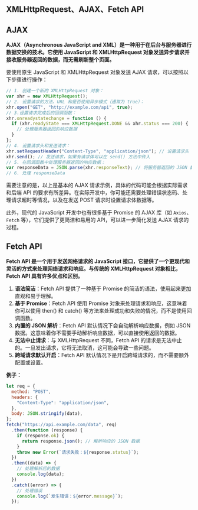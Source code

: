 ## XMLHttpRequest、AJAX、Fetch API

## AJAX

**AJAX（Asynchronous JavaScript and XML）是一种用于在后台与服务器进行数据交换的技术。它使用 JavaScript 和 XMLHttpRequest 对象发送异步请求并接收服务器返回的数据，而无需刷新整个页面。**

要使用原生 JavaScript 和 XMLHttpRequest 对象发送 AJAX 请求，可以按照以下步骤进行操作：

```js
// 1. 创建一个新的 XMLHttpRequest 对象：
var xhr = new XMLHttpRequest();
// 2. 设置请求的方法、URL 和是否使用异步模式（通常为 true）：
xhr.open("GET", "http://example.com/api", true);
// 3.设置请求完成后的回调函数：
xhr.onreadystatechange = function () {
  if (xhr.readyState === XMLHttpRequest.DONE && xhr.status === 200) {
    // 处理服务器返回的响应数据
  }
};
// 4. 设置请求头和发送请求：
xhr.setRequestHeader("Content-Type", "application/json"); // 设置请求头
xhr.send(); // 发送请求，如果有请求体可以在 send() 方法中传入
// 5. 在回调函数中处理服务器返回的响应数据：
var responseData = JSON.parse(xhr.responseText); // 将服务器返回的 JSON 数据解析为 JavaScript 对象
// 6. 处理 responseData
```

需要注意的是，以上是基本的 AJAX 请求示例，具体的代码可能会根据实际需求和后端 API 的要求有所差异。在实际开发中，你可能还需要处理错误状态码、处理请求超时等情况，以及在发送 POST 请求时设置请求体数据等。

此外，现代的 JavaScript 开发中也有很多基于 Promise 的 AJAX 库（如 `Axios`、`Fetch` 等），它们提供了更简洁和易用的 API，可以进一步简化发送 AJAX 请求的过程。

## Fetch API

**Fetch API 是一个用于发送网络请求的 JavaScript 接口，它提供了一个更现代和灵活的方式来处理网络请求和响应。与传统的 XMLHttpRequest 对象相比，Fetch API 具有许多优点和区别。**

1. **语法简洁**：Fetch API 提供了一种基于 Promise 的简洁的语法，使用起来更加直观和易于理解。
2. **基于 Promise**：Fetch API 使用 Promise 对象来处理请求和响应，这意味着你可以使用 then() 和 catch() 等方法来处理成功和失败的情况，而不是使用回调函数。
3. **内置的 JSON 解析**：Fetch API 默认情况下会自动解析响应数据，例如 JSON 数据。这意味着你不需要手动解析响应数据，可以直接使用返回的数据。
4. **无法中止请求**：与 XMLHttpRequest 不同，Fetch API 的请求是无法中止的。一旦发出请求，它将无法取消，这可能会导致一些问题。
5. **跨域请求默认开启**：Fetch API 默认情况下是开启跨域请求的，而不需要额外配置或设置。

**例子：**

```js
let req = {
  method: "POST",
  headers: {
    "Content-Type": "application/json",
  },
  body: JSON.stringify(data),
};
fetch("https://api.example.com/data", req)
  .then(function (response) {
    if (response.ok) {
      return response.json(); // 解析响应的 JSON 数据
    }
    throw new Error(`请求失败：${response.status}`);
  })
  .then((data) => {
    // 处理解析后的数据
    console.log(data);
  })
  .catch((error) => {
    // 处理错误
    console.log(`发生错误：${error.message}`);
  });
```

